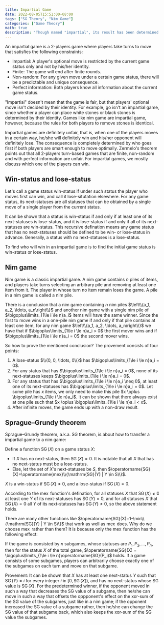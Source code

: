 ```yaml
---
title: Impartial Game
date: 2022-08-05T15:51:00+08:00
tags: ["SG Theory", "Nim Game"]
categories: ["Game Theory"]
math: true
description: 'Though named "impartial", its result has been determined before the beginning'
---
```


An impartial game is a 2-players game where players take turns to move that satisfies the following constraints:
- Impartial: A player's optional move is restricted by the current game status only and not by his/her identity.
- Finite: The game will end after finite rounds.
- Non-random: For any given move under a certain game status, there will be a predictable and unique consequence.
- Perfect information: Both players know all information about the current game status.

"Impartial" doesn't mean that the game is fair, but that players' optional move isn't decided by their identity. For example, go isn't an impartial game, since whether a player can place white stones or black stones is determined by their identity. Games like nim game are impartial game, however, because the rules for both players to remove stones is identical.

Impartial games are definitely unfair, that is, when one of the players moves in a certain way, he/she will definitely win and his/her opponent will definitely lose. The consequence is completely determined by who goes first if both players are smart enough to move optimally. Zermelo's theorem points out that all 2-players turn-based games that are finite, non-random and with perfect information are unfair. For impartial games, we mostly discuss which one of the players can win.

## Win-status and lose-status

Let's call a game status win-status if under such status the player who moves first can win, and call it lose-situtation elsewhere. For any game status, its next-statuses are all statuses that can be obtained by a single move of a single player from the current status.

It can be shown that a status is win-status if and only if at least one of its next-statuses is lose-status, and it is lose-status if and only if all of its next-statuses are win-status. This recursive defination means any game status that has no next-statuses should be defined to be win- or lose-status in advance. Generally, a status with no next-statuses is a lose-status.

To find who will win in an impartial game is to find the initial game status is win-status or lose-status.

## Nim game

Nim game is a classic impartial game. A nim game contains $n$ piles of items, and players take turns selecting an arbitrary pile and removing at least one item from it. The player in whose turn no item remain loses the game. A pile in a nim game is called a nim pile.

There is a conclusion that a nim game containing $n$ nim piles $\left\\{a_1, a_2, \ldots, a_n\right\\}$ and another nim game with a single nim pile of $\bigoplus\limits_{1\le i \le n}a_i$ items will have the same winner. Since the first to move wins in a one-pile nim game if and only if that pile contains at least one item, for any nim game $\left\\{a_1, a_2, \ldots, a_n\right\\}$ we have that if $\bigoplus\limits_{1\le i \le n}a_i > 0$ the first mover wins and if $\bigoplus\limits_{1\le i \le n}a_i =  0$ the second mover wins.

So how to prove the mentioned conclusion? The provement consists of four points:

1. A lose-status $\\{0, 0, \ldots, 0\\}$ has $\bigoplus\limits_{1\le i \le n}a_i = 0$.
2. For any status that has $\bigoplus\limits_{1\le i \le n}a_i = 0$, none of its next-statuses keeps $\bigoplus\limits_{1\le i \le n}a_i = 0$.
3. For any status that has $\bigoplus\limits_{1\le i \le n}a_i \neq 0$, at least one of its next-statuses has $\bigoplus\limits_{1\le i \le n}a_i = 0$. Let some pile has $x$ items, we only need to make this pile $x \oplus \bigoplus\limits_{1\le i \le n}a_i$. It can be shown that there always exist at one pile such that $x \oplus \bigoplus\limits_{1\le i \le n}a_i < x$.
4. After infinite moves, the game ends up with a non-draw result.

## Sprague–Grundy theorem

Sprague–Grundy theorem, a.k.a. SG theorem, is about how to transfer a impartial game to a nim game:

Define a function $\operatorname{SG}(X)$ on a game status $X$:

- If $X$ has no next-status, then $\operatorname{SG}(X)=0$. It is notable that all $X$ that has no next-status must be a lose-status.
- Else, let the set of $X$'s next-statuses be $S$, then $\operatorname{SG}(X)=\operatorname{mex}\\{\mathrm{SG}(Y) | Y \in S\\}$.

$X$ is a win-status if $\operatorname{SG}(X)\neq 0$, and a lose-status if $\operatorname{SG}(X)=0$.

According to the $\operatorname{mex}$ function's defination, for all statuses $X$ that $\operatorname{SG}(X)\neq 0$ at least one $Y$ of its next-statuses has $\operatorname{SG}(Y)=0$, and for all statuses $X$ that $\operatorname{SG}(X)= 0$ all $Y$ of its next-statuses has $\operatorname{SG}(Y)\neq 0$, so the above statement holds.

There are many other functions like $\operatorname{SG}(X)=1-\min\\{\mathrm{SG}(Y) | Y \in S\\}$ that work as well as $\operatorname{mex}$ does. Why do we choose $\operatorname{mex}$ rather than them? It is because only the $\operatorname{mex}$ function has the following effect:

If the game is consisted by $n$ subgames, whose statuses are $P_1, P_2, \ldots, P_n$, then for the status $X$ of the total game, $\operatorname{SG}(X) = \bigoplus\limits_{1\le i \le n}\operatorname{SG}(P_i)$ holds. If a game consists of some subgames, players can arbitrarily choose exactly one of the subgames on each turn and move on that subgame.

Provement: It can be shown that $X$ has at least one next-status $Y$ such that $\operatorname{SG}(Y)=i$ for every integer $i$ in $[0,\operatorname{SG}(X))$, and has no next-status whose SG value is $\operatorname{SG}(X)$. For the predetermined winner, if the opponent moved in such a way that decreases the SG value of a subgame, then he/she can move in such a way that offsets the oppponent's effect on the xor-sum of the SG value of the subgames, just like in a nim game; if the opponent increased the SG value of a subgame rather, then he/she can change the SG value of that subgame back, which also keeps the xor-sum of the SG value the subgames.